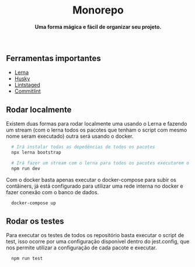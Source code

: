 <h1 align="center"> Monorepo </h1>

<h4 align="center">Uma forma mágica e fácil de organizar seu projeto.</h4>

&nbsp;&nbsp;

## Ferramentas importantes

- [Lerna](https://github.com/lerna/lerna)
- [Husky](https://www.npmjs.com/package/husky)
- [Lintstaged](https://github.com/okonet/lint-staged)
- [Commitlint](https://github.com/conventional-changelog/commitlint)

## Rodar localmente

Existem duas formas para rodar localmente uma usando o Lerna e fazendo um stream (com o lerna todos os pacotes que tenham o script com mesmo nome seram executado) outra será usando o docker.

```bash
  # Irá instalar todas as depedências de todos os pacotes
  npx lerna bootstrap

  # Irá fazer um stream com o lerna para todos os pacotes executarem o comando "npm run dev"
  npm run dev
```

Com o docker basta apenas executar o docker-compose para subir os contâiners, já está configurado para utilizar uma rede interna no docker e fazer conexão com o banco de dados.

```bash
  docker-compose up
```

## Rodar os testes

Para executar os testes de todos os repositório basta executar o script de test, isso ocorre por uma configuração disponível dentro do jest.config, que nos permite utilizar a configuração de cada pacote e executar.

```bash
  npm run test
```
